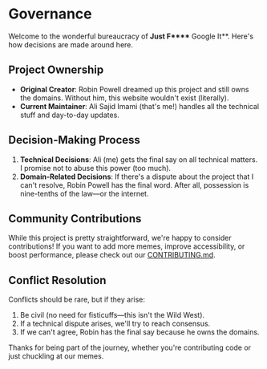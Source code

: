 <!--
SPDX-FileCopyrightText: 2022 - 2024 Ali Sajid Imami

SPDX-License-Identifier: MIT
-->

# Governance

Welcome to the wonderful bureaucracy of **Just F\*\*\*\*** Google It\*\*. Here's how decisions are made around here.

## Project Ownership

- **Original Creator**: Robin Powell dreamed up this project and still owns the domains. Without him, this website wouldn't exist (literally).
- **Current Maintainer**: Ali Sajid Imami (that's me!) handles all the technical stuff and day-to-day updates.

## Decision-Making Process

1. **Technical Decisions**: Ali (me) gets the final say on all technical matters. I promise not to abuse this power (too much).
2. **Domain-Related Decisions**: If there's a dispute about the project that I can't resolve, Robin Powell has the final word. After all, possession is nine-tenths of the law—or the internet.

## Community Contributions

While this project is pretty straightforward, we're happy to consider contributions! If you want to add more memes, improve accessibility, or boost performance, please check out our [CONTRIBUTING.md](./CONTRIBUTING.md).

## Conflict Resolution

Conflicts should be rare, but if they arise:

1. Be civil (no need for fisticuffs—this isn't the Wild West).
2. If a technical dispute arises, we'll try to reach consensus.
3. If we can't agree, Robin has the final say because he owns the domains.

Thanks for being part of the journey, whether you're contributing code or just chuckling at our memes.

